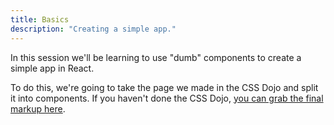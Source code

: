```yaml
---
title: Basics
description: "Creating a simple app."
---
```


In this session we'll be learning to use "dumb" components to create a simple app in React.

To do this, we're going to take the page we made in the CSS Dojo and split it into components. If you haven't done the CSS Dojo, [you can grab the final markup here](https://raw.githubusercontent.com/jahed/css-dojo/responsive/source/index.html).
